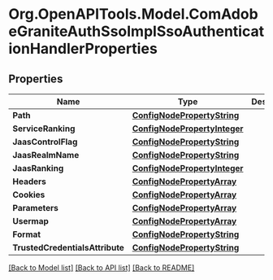 # Org.OpenAPITools.Model.ComAdobeGraniteAuthSsoImplSsoAuthenticationHandlerProperties
## Properties

Name | Type | Description | Notes
------------ | ------------- | ------------- | -------------
**Path** | [**ConfigNodePropertyString**](ConfigNodePropertyString.md) |  | [optional] 
**ServiceRanking** | [**ConfigNodePropertyInteger**](ConfigNodePropertyInteger.md) |  | [optional] 
**JaasControlFlag** | [**ConfigNodePropertyString**](ConfigNodePropertyString.md) |  | [optional] 
**JaasRealmName** | [**ConfigNodePropertyString**](ConfigNodePropertyString.md) |  | [optional] 
**JaasRanking** | [**ConfigNodePropertyInteger**](ConfigNodePropertyInteger.md) |  | [optional] 
**Headers** | [**ConfigNodePropertyArray**](ConfigNodePropertyArray.md) |  | [optional] 
**Cookies** | [**ConfigNodePropertyArray**](ConfigNodePropertyArray.md) |  | [optional] 
**Parameters** | [**ConfigNodePropertyArray**](ConfigNodePropertyArray.md) |  | [optional] 
**Usermap** | [**ConfigNodePropertyArray**](ConfigNodePropertyArray.md) |  | [optional] 
**Format** | [**ConfigNodePropertyString**](ConfigNodePropertyString.md) |  | [optional] 
**TrustedCredentialsAttribute** | [**ConfigNodePropertyString**](ConfigNodePropertyString.md) |  | [optional] 

[[Back to Model list]](../README.md#documentation-for-models) [[Back to API list]](../README.md#documentation-for-api-endpoints) [[Back to README]](../README.md)

